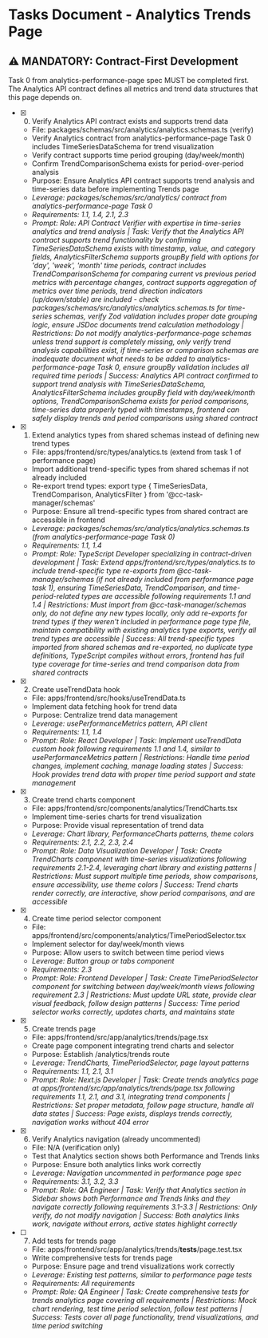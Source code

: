 # Tasks Document - Analytics Trends Page

## ⚠️ MANDATORY: Contract-First Development
Task 0 from analytics-performance-page spec MUST be completed first. The Analytics API contract defines all metrics and trend data structures that this page depends on.

- [x] 0. Verify Analytics API contract exists and supports trend data
  - File: packages/schemas/src/analytics/analytics.schemas.ts (verify)
  - Verify Analytics contract from analytics-performance-page Task 0 includes TimeSeriesDataSchema for trend visualization
  - Verify contract supports time period grouping (day/week/month)
  - Confirm TrendComparisonSchema exists for period-over-period analysis
  - Purpose: Ensure Analytics API contract supports trend analysis and time-series data before implementing Trends page
  - _Leverage: packages/schemas/src/analytics/ contract from analytics-performance-page Task 0_
  - _Requirements: 1.1, 1.4, 2.1, 2.3_
  - _Prompt: Role: API Contract Verifier with expertise in time-series analytics and trend analysis | Task: Verify that the Analytics API contract supports trend functionality by confirming TimeSeriesDataSchema exists with timestamp, value, and category fields, AnalyticsFilterSchema supports groupBy field with options for 'day', 'week', 'month' time periods, contract includes TrendComparisonSchema for comparing current vs previous period metrics with percentage changes, contract supports aggregation of metrics over time periods, trend direction indicators (up/down/stable) are included - check packages/schemas/src/analytics/analytics.schemas.ts for time-series schemas, verify Zod validation includes proper date grouping logic, ensure JSDoc documents trend calculation methodology | Restrictions: Do not modify analytics-performance-page schemas unless trend support is completely missing, only verify trend analysis capabilities exist, if time-series or comparison schemas are inadequate document what needs to be added to analytics-performance-page Task 0, ensure groupBy validation includes all required time periods | Success: Analytics API contract confirmed to support trend analysis with TimeSeriesDataSchema, AnalyticsFilterSchema includes groupBy field with day/week/month options, TrendComparisonSchema exists for period comparisons, time-series data properly typed with timestamps, frontend can safely display trends and period comparisons using shared contract_

- [x] 1. Extend analytics types from shared schemas instead of defining new trend types
  - File: apps/frontend/src/types/analytics.ts (extend from task 1 of performance page)
  - Import additional trend-specific types from shared schemas if not already included
  - Re-export trend types: export type { TimeSeriesData, TrendComparison, AnalyticsFilter } from '@cc-task-manager/schemas'
  - Purpose: Ensure all trend-specific types from shared contract are accessible in frontend
  - _Leverage: packages/schemas/src/analytics/analytics.schemas.ts (from analytics-performance-page Task 0)_
  - _Requirements: 1.1, 1.4_
  - _Prompt: Role: TypeScript Developer specializing in contract-driven development | Task: Extend apps/frontend/src/types/analytics.ts to include trend-specific type re-exports from @cc-task-manager/schemas (if not already included from performance page task 1), ensuring TimeSeriesData, TrendComparison, and time-period-related types are accessible following requirements 1.1 and 1.4 | Restrictions: Must import from @cc-task-manager/schemas only, do not define any new types locally, only add re-exports for trend types if they weren't included in performance page type file, maintain compatibility with existing analytics type exports, verify all trend types are accessible | Success: All trend-specific types imported from shared schemas and re-exported, no duplicate type definitions, TypeScript compiles without errors, frontend has full type coverage for time-series and trend comparison data from shared contracts_

- [x] 2. Create useTrendData hook
  - File: apps/frontend/src/hooks/useTrendData.ts
  - Implement data fetching hook for trend data
  - Purpose: Centralize trend data management
  - _Leverage: usePerformanceMetrics pattern, API client_
  - _Requirements: 1.1, 1.4_
  - _Prompt: Role: React Developer | Task: Implement useTrendData custom hook following requirements 1.1 and 1.4, similar to usePerformanceMetrics pattern | Restrictions: Handle time period changes, implement caching, manage loading states | Success: Hook provides trend data with proper time period support and state management_

- [x] 3. Create trend charts component
  - File: apps/frontend/src/components/analytics/TrendCharts.tsx
  - Implement time-series charts for trend visualization
  - Purpose: Provide visual representation of trend data
  - _Leverage: Chart library, PerformanceCharts patterns, theme colors_
  - _Requirements: 2.1, 2.2, 2.3, 2.4_
  - _Prompt: Role: Data Visualization Developer | Task: Create TrendCharts component with time-series visualizations following requirements 2.1-2.4, leveraging chart library and existing patterns | Restrictions: Must support multiple time periods, show comparisons, ensure accessibility, use theme colors | Success: Trend charts render correctly, are interactive, show period comparisons, and are accessible_

- [x] 4. Create time period selector component
  - File: apps/frontend/src/components/analytics/TimePeriodSelector.tsx
  - Implement selector for day/week/month views
  - Purpose: Allow users to switch between time period views
  - _Leverage: Button group or tabs component_
  - _Requirements: 2.3_
  - _Prompt: Role: Frontend Developer | Task: Create TimePeriodSelector component for switching between day/week/month views following requirement 2.3 | Restrictions: Must update URL state, provide clear visual feedback, follow design patterns | Success: Time period selector works correctly, updates charts, and maintains state_

- [x] 5. Create trends page
  - File: apps/frontend/src/app/analytics/trends/page.tsx
  - Create page component integrating trend charts and selector
  - Purpose: Establish /analytics/trends route
  - _Leverage: TrendCharts, TimePeriodSelector, page layout patterns_
  - _Requirements: 1.1, 2.1, 3.1_
  - _Prompt: Role: Next.js Developer | Task: Create trends analytics page at apps/frontend/src/app/analytics/trends/page.tsx following requirements 1.1, 2.1, and 3.1, integrating trend components | Restrictions: Set proper metadata, follow page structure, handle all data states | Success: Page exists, displays trends correctly, navigation works without 404 error_

- [x] 6. Verify Analytics navigation (already uncommented)
  - File: N/A (verification only)
  - Test that Analytics section shows both Performance and Trends links
  - Purpose: Ensure both analytics links work correctly
  - _Leverage: Navigation uncommented in performance page spec_
  - _Requirements: 3.1, 3.2, 3.3_
  - _Prompt: Role: QA Engineer | Task: Verify that Analytics section in Sidebar shows both Performance and Trends links and they navigate correctly following requirements 3.1-3.3 | Restrictions: Only verify, do not modify navigation | Success: Both analytics links work, navigate without errors, active states highlight correctly_

- [ ] 7. Add tests for trends page
  - File: apps/frontend/src/app/analytics/trends/__tests__/page.test.tsx
  - Write comprehensive tests for trends page
  - Purpose: Ensure page and trend visualizations work correctly
  - _Leverage: Existing test patterns, similar to performance page tests_
  - _Requirements: All requirements_
  - _Prompt: Role: QA Engineer | Task: Create comprehensive tests for trends analytics page covering all requirements | Restrictions: Mock chart rendering, test time period selection, follow test patterns | Success: Tests cover all page functionality, trend visualizations, and time period switching_